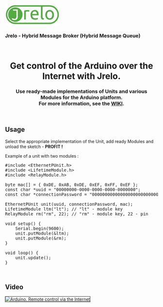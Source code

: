 <a target="_blank" href="https://jrelo.com"><img src="img/logo-lg.png" title="jrelo"></a> 
<h3>Jrelo - Hybrid Message Broker (Hybrid Message Queue)</h3>
<br>
<h1 align="center">Get control of the Arduino over the Internet with Jrelo.</h1>
<h3 align="center">
    Use ready-made implementations of Units and various Modules for the Arduino platform.<br>
    For more information, see the <a href="https://github.com/jrelo-com/libraries/wiki">WIKI</a>.
</h3>

<br>

<h2>Usage</h2>
<p>
    Select the appropriate implementation of the Unit, add ready Modules and unload the sketch - <b>PROFIT !</b> 
</p>
<p>Example of a unit with two modules :</p>


<pre>
#include &lt;EthernetPUnit.h&gt;
#include &lt;LifetimeModule.h&gt;
#include &lt;RelayModule.h&gt;

byte mac[] = { 0xDE, 0xAB, 0xDE, 0xEF, 0xFF, 0xEF };
const char *uuid = "00000000-0000-0000-0000-0000000";
const char *connectionPassword = "00000000000000000000000000000";

EthernetPUnit unit(uuid, connectionPassword, mac);
LifetimeModule ltm(&quot;lt&quot;); // "lt" - module key
RelayModule rm(&quot;rm&quot;, 22); // "rm" - module key, 22 - pin

void setup() {
    Serial.begin(9600);
    unit.putModule(&amp;ltm);
    unit.putModule(&amp;rm);
}

void loop() {
    unit.update();
}
</pre>

<br>

<h2>Video</h2>
<a href="http://www.youtube.com/watch?feature=player_embedded&v=cMK5AElEt_4" target="_blank">
    <img src="https://img.youtube.com/vi/cMK5AElEt_4/0.jpg" align="center" alt="Arduino. Remote control via the Internet" width="480" height="360" border="1" />
</a>
